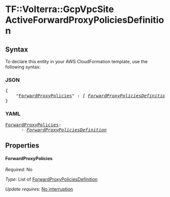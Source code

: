 # TF::Volterra::GcpVpcSite ActiveForwardProxyPoliciesDefinition

## Syntax

To declare this entity in your AWS CloudFormation template, use the following syntax:

### JSON

<pre>
{
    "<a href="#forwardproxypolicies" title="ForwardProxyPolicies">ForwardProxyPolicies</a>" : <i>[ <a href="forwardproxypoliciesdefinition.md">ForwardProxyPoliciesDefinition</a>, ... ]</i>
}
</pre>

### YAML

<pre>
<a href="#forwardproxypolicies" title="ForwardProxyPolicies">ForwardProxyPolicies</a>: <i>
      - <a href="forwardproxypoliciesdefinition.md">ForwardProxyPoliciesDefinition</a></i>
</pre>

## Properties

#### ForwardProxyPolicies

_Required_: No

_Type_: List of <a href="forwardproxypoliciesdefinition.md">ForwardProxyPoliciesDefinition</a>

_Update requires_: [No interruption](https://docs.aws.amazon.com/AWSCloudFormation/latest/UserGuide/using-cfn-updating-stacks-update-behaviors.html#update-no-interrupt)

